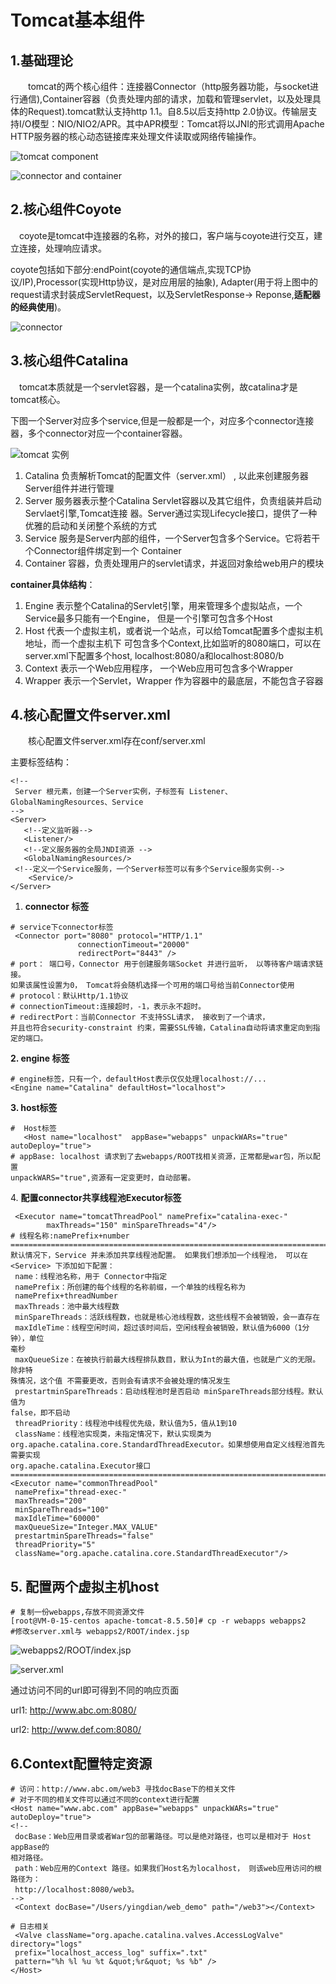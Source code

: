 # Tomcat基本组件

## 1.基础理论

&#x20;　　tomcat的两个核心组件：连接器Connector（http服务器功能，与socket进行通信),Container容器（负责处理内部的请求，加载和管理servlet，以及处理具体的Request).tomcat默认支持http 1.1。自8.5以后支持http 2.0协议。传输层支持I/O模型：NIO/NIO2/APR。其中APR模型：Tomcat将以JNI的形式调用Apache HTTP服务器的核心动态链接库来处理文件读取或网络传输操作。

![tomcat component](<../../.gitbook/assets/image (42) (1).png>)

![connector and container](<../../.gitbook/assets/image (38).png>)

## 2.核心组件Coyote

　coyote是tomcat中连接器的名称，对外的接口，客户端与coyote进行交互，建立连接，处理响应请求。

coyote包括如下部分:endPoint(coyote的通信端点,实现TCP协议/IP),Processor(实现Http协议，是对应用层的抽象), Adapter(用于将上图中的request请求封装成ServletRequest，以及ServletResponse-> Reponse,**适配器的经典使用**)。

![connector](<../../.gitbook/assets/image (40) (1).png>)

## 3.核心组件Catalina

　tomcat本质就是一个servlet容器，是一个catalina实例，故catalina才是tomcat核心。

下图一个Server对应多个service,但是一般都是一个，对应多个connector连接器，多个connector对应一个container容器。

![tomcat 实例](<../../.gitbook/assets/image (36).png>)

1. Catalina 负责解析Tomcat的配置⽂件（server.xml） , 以此来创建服务器Server组件并进⾏管理&#x20;
2. Server 服务器表示整个Catalina Servlet容器以及其它组件，负责组装并启动Servlaet引擎,Tomcat连接 器。Server通过实现Lifecycle接⼝，提供了⼀种优雅的启动和关闭整个系统的⽅式&#x20;
3. Service 服务是Server内部的组件，⼀个Server包含多个Service。它将若⼲个Connector组件绑定到⼀个 Container
4. &#x20;Container 容器，负责处理⽤户的servlet请求，并返回对象给web⽤户的模块

**container具体结构**：

1. Engine 表示整个Catalina的Servlet引擎，⽤来管理多个虚拟站点，⼀个Service最多只能有⼀个Engine， 但是⼀个引擎可包含多个Host&#x20;
2. Host 代表⼀个虚拟主机，或者说⼀个站点，可以给Tomcat配置多个虚拟主机地址，⽽⼀个虚拟主机下 可包含多个Context,比如监听的8080端口，可以在server.xml下配置多个host, localhost:8080/a和localhost:8080/b
3. &#x20;Context 表示⼀个Web应⽤程序， ⼀个Web应⽤可包含多个Wrapper
4. &#x20;Wrapper 表示⼀个Servlet，Wrapper 作为容器中的最底层，不能包含⼦容器

## 4.核心配置文件server.xml

　　核心配置文件server.xml存在conf/server.xml

主要标签结构：

```
<!--
 Server 根元素，创建⼀个Server实例，⼦标签有 Listener、GlobalNamingResources、Service
-->
<Server>
   <!--定义监听器-->
   <Listener/>
   <!--定义服务器的全局JNDI资源 -->
   <GlobalNamingResources/>
 <!--定义⼀个Service服务，⼀个Server标签可以有多个Service服务实例-->
    <Service/>
</Server>
```

1. **connector 标签**

```
# service下connector标签
 <Connector port="8080" protocol="HTTP/1.1"
               connectionTimeout="20000"
               redirectPort="8443" />
# port： 端⼝号，Connector ⽤于创建服务端Socket 并进⾏监听， 以等待客户端请求链接。
如果该属性设置为0， Tomcat将会随机选择⼀个可⽤的端⼝号给当前Connector使⽤
# protocol：默认Http/1.1协议
# connectionTimeout:连接超时，-1，表示永不超时。
# redirectPort：当前Connector 不⽀持SSL请求， 接收到了⼀个请求， 
并且也符合security-constraint 约束，需要SSL传输，Catalina⾃动将请求重定向到指定的端⼝。
```

**2. engine 标签**

```
# engine标签，只有一个，defaultHost表示仅仅处理localhost://...
<Engine name="Catalina" defaultHost="localhost">
```

&#x20;**3. host标签**

```
#  Host标签  
   <Host name="localhost"  appBase="webapps" unpackWARs="true" autoDeploy="true">
# appBase: localhost 请求到了去webapps/ROOT找相关资源，正常都是war包，所以配置
unpackWARS="true",资源有一定变更时，自动部署。
```

4\. **配置connector共享线程池Executor标签**

```
 <Executor name="tomcatThreadPool" namePrefix="catalina-exec-"
        maxThreads="150" minSpareThreads="4"/>
# 线程名称:namePrefix+number
=================================================================================
默认情况下，Service 并未添加共享线程池配置。 如果我们想添加⼀个线程池， 可以在
<Service> 下添加如下配置：
 name：线程池名称，⽤于 Connector中指定
 namePrefix：所创建的每个线程的名称前缀，⼀个单独的线程名称为
 namePrefix+threadNumber
 maxThreads：池中最⼤线程数
 minSpareThreads：活跃线程数，也就是核⼼池线程数，这些线程不会被销毁，会⼀直存在
 maxIdleTime：线程空闲时间，超过该时间后，空闲线程会被销毁，默认值为6000（1分钟），单位
毫秒
 maxQueueSize：在被执⾏前最⼤线程排队数⽬，默认为Int的最⼤值，也就是⼴义的⽆限。除⾮特
殊情况，这个值 不需要更改，否则会有请求不会被处理的情况发⽣
 prestartminSpareThreads：启动线程池时是否启动 minSpareThreads部分线程。默认值为
false，即不启动
 threadPriority：线程池中线程优先级，默认值为5，值从1到10
 className：线程池实现类，未指定情况下，默认实现类为
org.apache.catalina.core.StandardThreadExecutor。如果想使⽤⾃定义线程池⾸先需要实现
org.apache.catalina.Executor接⼝
==============================================================================
<Executor name="commonThreadPool"
 namePrefix="thread-exec-"
 maxThreads="200"
 minSpareThreads="100"
 maxIdleTime="60000"
 maxQueueSize="Integer.MAX_VALUE"
 prestartminSpareThreads="false"
 threadPriority="5"
 className="org.apache.catalina.core.StandardThreadExecutor"/>
```

## 5. 配置两个虚拟主机host

```
# 复制一份webapps,存放不同资源文件
[root@VM-0-15-centos apache-tomcat-8.5.50]# cp -r webapps webapps2
#修改server.xml与 webapps2/ROOT/index.jsp
```

![webapps2/ROOT/index.jsp](<../../.gitbook/assets/image (43).png>)

![server.xml](<../../.gitbook/assets/image (41).png>)

通过访问不同的url即可得到不同的响应页面

url1: http://www.abc.om:8080/

url2: http://www.def.com:8080/

## 6.Context配置特定资源

```
# 访问：http://www.abc.om/web3 寻找docBase下的相关文件
# 对于不同的相关文件可以通过不同的context进行配置
<Host name="www.abc.com" appBase="webapps" unpackWARs="true" autoDeploy="true">
<!--
 docBase：Web应⽤⽬录或者War包的部署路径。可以是绝对路径，也可以是相对于 Host appBase的
相对路径。
 path：Web应⽤的Context 路径。如果我们Host名为localhost， 则该web应⽤访问的根路径为：
 http://localhost:8080/web3。
-->
 <Context docBase="/Users/yingdian/web_demo" path="/web3"></Context>

# 日志相关
 <Valve className="org.apache.catalina.valves.AccessLogValve" directory="logs"
 prefix="localhost_access_log" suffix=".txt"
 pattern="%h %l %u %t &quot;%r&quot; %s %b" />
</Host>
```
